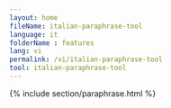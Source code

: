 ```yaml
---
layout: home
fileName: italian-paraphrase-tool
language: it
folderName : features
lang: vi
permalink: /vi/italian-paraphrase-tool
tool: italian-paraphrase-tool
---
```

{% include section/paraphrase.html %}